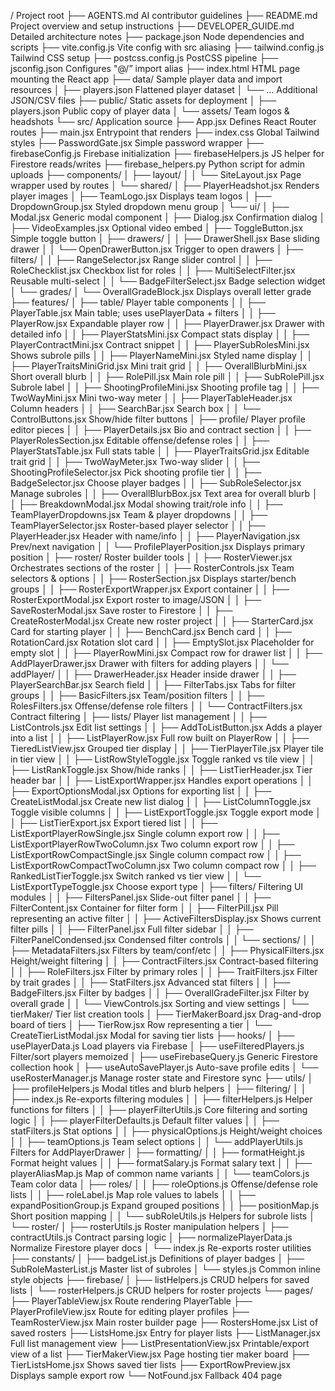 / Project root
├── AGENTS.md AI contributor guidelines
├── README.md Project overview and setup instructions
├── DEVELOPER_GUIDE.md Detailed architecture notes
├── package.json Node dependencies and scripts
├── vite.config.js Vite config with src aliasing
├── tailwind.config.js Tailwind CSS setup
├── postcss.config.js PostCSS pipeline
├── jsconfig.json Configures "@/” import alias
├── index.html HTML page mounting the React app
├── data/ Sample player data and import resources
│ ├── players.json Flattened player dataset
│ └── ... Additional JSON/CSV files
├── public/ Static assets for deployment
│ ├── players.json Public copy of player data
│ └── assets/ Team logos & headshots
└── src/ Application source
├── App.jsx Defines React Router routes
├── main.jsx Entrypoint that renders <App />
├── index.css Global Tailwind styles
├── PasswordGate.jsx Simple password wrapper
├── firebaseConfig.js Firebase initialization
├── firebaseHelpers.js JS helper for Firestore reads/writes
├── firebase_helpers.py Python script for admin uploads
├── components/
│ ├── layout/
│ │ └── SiteLayout.jsx Page wrapper used by routes
│ └── shared/
│ ├── PlayerHeadshot.jsx Renders player images
│ ├── TeamLogo.jsx Displays team logos
│ ├── DropdownGroup.jsx Styled dropdown menu group
│ └── ui/
│ ├── Modal.jsx Generic modal component
│ ├── Dialog.jsx Confirmation dialog
│ ├── VideoExamples.jsx Optional video embed
│ ├── ToggleButton.jsx Simple toggle button
│ ├── drawers/
│ │ ├── DrawerShell.jsx Base sliding drawer
│ │ └── OpenDrawerButton.jsx Trigger to open drawers
│ ├── filters/
│ │ ├── RangeSelector.jsx Range slider control
│ │ ├── RoleChecklist.jsx Checkbox list for roles
│ │ ├── MultiSelectFilter.jsx Reusable multi-select
│ │ └── BadgeFilterSelect.jsx Badge selection widget
│ └── grades/
│ └── OverallGradeBlock.jsx Displays overall letter grade
├── features/
│ ├── table/ Player table components
│ │ ├── PlayerTable.jsx Main table; uses usePlayerData + filters
│ │ ├── PlayerRow.jsx Expandable player row
│ │ ├── PlayerDrawer.jsx Drawer with detailed info
│ │ ├── PlayerStatsMini.jsx Compact stats display
│ │ ├── PlayerContractMini.jsx Contract snippet
│ │ ├── PlayerSubRolesMini.jsx Shows subrole pills
│ │ ├── PlayerNameMini.jsx Styled name display
│ │ ├── PlayerTraitsMiniGrid.jsx Mini trait grid
│ │ ├── OverallBlurbMini.jsx Short overall blurb
│ │ ├── RolePill.jsx Main role pill
│ │ ├── SubRolePill.jsx Subrole label
│ │ ├── ShootingProfileMini.jsx Shooting profile tag
│ │ ├── TwoWayMini.jsx Mini two-way meter
│ │ ├── PlayerTableHeader.jsx Column headers
│ │ ├── SearchBar.jsx Search box
│ │ └── ControlButtons.jsx Show/hide filter buttons
│ ├── profile/ Player profile editor pieces
│ │ ├── PlayerDetails.jsx Bio and contract section
│ │ ├── PlayerRolesSection.jsx Editable offense/defense roles
│ │ ├── PlayerStatsTable.jsx Full stats table
│ │ ├── PlayerTraitsGrid.jsx Editable trait grid
│ │ ├── TwoWayMeter.jsx Two-way slider
│ │ ├── ShootingProfileSelector.jsx Pick shooting profile tier
│ │ ├── BadgeSelector.jsx Choose player badges
│ │ ├── SubRoleSelector.jsx Manage subroles
│ │ ├── OverallBlurbBox.jsx Text area for overall blurb
│ │ ├── BreakdownModal.jsx Modal showing trait/role info
│ │ ├── TeamPlayerDropdowns.jsx Team & player dropdowns
│ │ ├── TeamPlayerSelector.jsx Roster-based player selector
│ │ ├── PlayerHeader.jsx Header with name/info
│ │ ├── PlayerNavigation.jsx Prev/next navigation
│ │ └── ProfilePlayerPosition.jsx Displays primary position
│ ├── roster/ Roster builder tools
│ │ ├── RosterViewer.jsx Orchestrates sections of the roster
│ │ ├── RosterControls.jsx Team selectors & options
│ │ ├── RosterSection.jsx Displays starter/bench groups
│ │ ├── RosterExportWrapper.jsx Export container
│ │ ├── RosterExportModal.jsx Export roster to image/JSON
│ │ ├── SaveRosterModal.jsx Save roster to Firestore
│ │ ├── CreateRosterModal.jsx Create new roster project
│ │ ├── StarterCard.jsx Card for starting player
│ │ ├── BenchCard.jsx Bench card
│ │ ├── RotationCard.jsx Rotation slot card
│ │ ├── EmptySlot.jsx Placeholder for empty slot
│ │ ├── PlayerRowMini.jsx Compact row for drawer list
│ │ ├── AddPlayerDrawer.jsx Drawer with filters for adding players
│ │ └── addPlayer/
│ │ ├── DrawerHeader.jsx Header inside drawer
│ │ ├── PlayerSearchBar.jsx Search field
│ │ ├── FilterTabs.jsx Tabs for filter groups
│ │ ├── BasicFilters.jsx Team/position filters
│ │ ├── RolesFilters.jsx Offense/defense role filters
│ │ └── ContractFilters.jsx Contract filtering
│ ├── lists/ Player list management
│ │ ├── ListControls.jsx Edit list settings
│ │ ├── AddToListButton.jsx Adds a player into a list
│ │ ├── ListPlayerRow.jsx Full row built on PlayerRow
│ │ ├── TieredListView.jsx Grouped tier display
│ │ ├── TierPlayerTile.jsx Player tile in tier view
│ │ ├── ListRowStyleToggle.jsx Toggle ranked vs tile view
│ │ ├── ListRankToggle.jsx Show/hide ranks
│ │ ├── ListTierHeader.jsx Tier header bar
│ │ ├── ListExportWrapper.jsx Handles export operations
│ │ ├── ExportOptionsModal.jsx Options for exporting list
│ │ ├── CreateListModal.jsx Create new list dialog
│ │ ├── ListColumnToggle.jsx Toggle visible columns
│ │ ├── ListExportToggle.jsx Toggle export mode
│ │ ├── ListTierExport.jsx Export tiered list
│ │ ├── ListExportPlayerRowSingle.jsx Single column export row
│ │ ├── ListExportPlayerRowTwoColumn.jsx Two column export row
│ │ ├── ListExportRowCompactSingle.jsx Single column compact row
│ │ ├── ListExportRowCompactTwoColumn.jsx Two column compact row
│ │ ├── RankedListTierToggle.jsx Switch ranked vs tier view
│ │ └── ListExportTypeToggle.jsx Choose export type
│ ├── filters/ Filtering UI modules
│ │ ├── FiltersPanel.jsx Slide-out filter panel
│ │ ├── FilterContent.jsx Container for filter form
│ │ ├── FilterPill.jsx Pill representing an active filter
│ │ ├── ActiveFiltersDisplay.jsx Shows current filter pills
│ │ ├── FilterPanel.jsx Full filter sidebar
│ │ ├── FilterPanelCondensed.jsx Condensed filter controls
│ │ └── sections/
│ │ ├── MetadataFilters.jsx Filters by team/conf/etc
│ │ ├── PhysicalFilters.jsx Height/weight filtering
│ │ ├── ContractFilters.jsx Contract-based filtering
│ │ ├── RoleFilters.jsx Filter by primary roles
│ │ ├── TraitFilters.jsx Filter by trait grades
│ │ ├── StatFilters.jsx Advanced stat filters
│ │ ├── BadgeFilters.jsx Filter by badges
│ │ ├── OverallGradeFilter.jsx Filter by overall grade
│ │ └── ViewControls.jsx Sorting and view settings
│ └── tierMaker/ Tier list creation tools
│ ├── TierMakerBoard.jsx Drag-and-drop board of tiers
│ ├── TierRow.jsx Row representing a tier
│ └── CreateTierListModal.jsx Modal for saving tier lists
├── hooks/
│ ├── usePlayerData.js Load players via Firebase
│ ├── useFilteredPlayers.js Filter/sort players memoized
│ ├── useFirebaseQuery.js Generic Firestore collection hook
│ ├── useAutoSavePlayer.js Auto-save profile edits
│ └── useRosterManager.js Manage roster state and Firestore sync
├── utils/
│ ├── profileHelpers.js Modal titles and blurb helpers
│ ├── filtering/
│ │ ├── index.js Re-exports filtering modules
│ │ ├── filterHelpers.js Helper functions for filters
│ │ ├── playerFilterUtils.js Core filtering and sorting logic
│ │ ├── playerFilterDefaults.js Default filter values
│ │ ├── statFilters.js Stat options
│ │ ├── physicalOptions.js Height/weight choices
│ │ ├── teamOptions.js Team select options
│ │ └── addPlayerUtils.js Filters for AddPlayerDrawer
│ ├── formatting/
│ │ ├── formatHeight.js Format height values
│ │ ├── formatSalary.js Format salary text
│ │ ├── playerAliasMap.js Map of common name variants
│ │ └── teamColors.js Team color data
│ ├── roles/
│ │ ├── roleOptions.js Offense/defense role lists
│ │ ├── roleLabel.js Map role values to labels
│ │ ├── expandPositionGroup.js Expand grouped positions
│ │ ├── positionMap.js Short position mapping
│ │ └── subRoleUtils.js Helpers for subrole lists
│ └── roster/
│ ├── rosterUtils.js Roster manipulation helpers
│ ├── contractUtils.js Contract parsing logic
│ ├── normalizePlayerData.js Normalize Firestore player docs
│ └── index.js Re-exports roster utilities
├── constants/
│ ├── badgeList.js Definitions of player badges
│ ├── SubRoleMasterList.js Master list of subroles
│ └── styles.js Common inline style objects
├── firebase/
│ ├── listHelpers.js CRUD helpers for saved lists
│ └── rosterHelpers.js CRUD helpers for roster projects
└── pages/
├── PlayerTableView.jsx Route rendering PlayerTable
├── PlayerProfileView.jsx Route for editing player profiles
├── TeamRosterView.jsx Main roster builder page
├── RostersHome.jsx List of saved rosters
├── ListsHome.jsx Entry for player lists
├── ListManager.jsx Full list management view
├── ListPresentationView.jsx Printable/export view of a list
├── TierMakerView.jsx Page hosting tier maker board
├── TierListsHome.jsx Shows saved tier lists
├── ExportRowPreview.jsx Displays sample export row
└── NotFound.jsx Fallback 404 page
